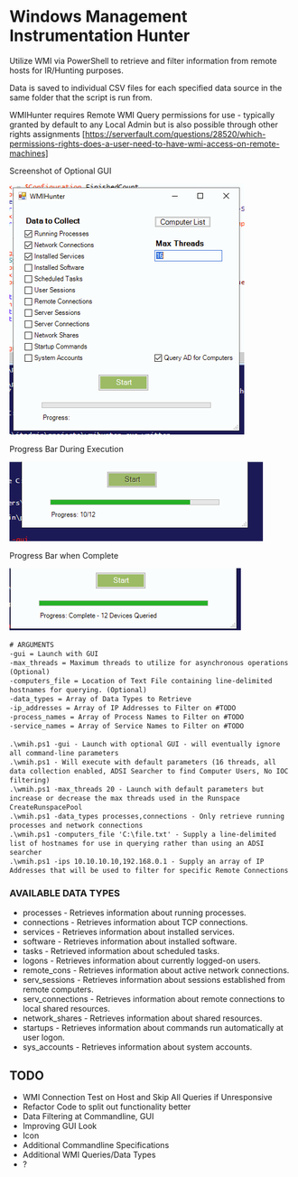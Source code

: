 # Windows Management Instrumentation Hunter
Utilize WMI via PowerShell to retrieve and filter information from remote hosts for IR/Hunting purposes.

Data is saved to individual CSV files for each specified data source in the same folder that the script is run from.

WMIHunter requires Remote WMI Query permissions for use - typically granted by default to any Local Admin but is also possible through other rights assignments [https://serverfault.com/questions/28520/which-permissions-rights-does-a-user-need-to-have-wmi-access-on-remote-machines]

Screenshot of Optional GUI

![Main GUI](screens/main.png)

Progress Bar During Execution

![Progress Bar with Device Count](screens/inprog1.png)

Progress Bar when Complete

![Completed Bar](screens/completed.png)
```
# ARGUMENTS
-gui = Launch with GUI
-max_threads = Maximum threads to utilize for asynchronous operations (Optional)
-computers_file = Location of Text File containing line-delimited hostnames for querying. (Optional)
-data_types = Array of Data Types to Retrieve
-ip_addresses = Array of IP Addresses to Filter on #TODO
-process_names = Array of Process Names to Filter on #TODO
-service_names = Array of Service Names to Filter on #TODO

.\wmih.ps1 -gui - Launch with optional GUI - will eventually ignore all command-line parameters
.\wmih.ps1 - Will execute with default parameters (16 threads, all data collection enabled, ADSI Searcher to find Computer Users, No IOC filtering)
.\wmih.ps1 -max_threads 20 - Launch with default parameters but increase or decrease the max threads used in the Runspace CreateRunspacePool
.\wmih.ps1 -data_types processes,connections - Only retrieve running processes and network connections
.\wmih.ps1 -computers_file 'C:\file.txt' - Supply a line-delimited list of hostnames for use in querying rather than using an ADSI searcher
.\wmih.ps1 -ips 10.10.10.10,192.168.0.1 - Supply an array of IP Addresses that will be used to filter for specific Remote Connections
```
### AVAILABLE DATA TYPES
* processes - Retrieves information about running processes.
* connections - Retrieves information about TCP connections.
* services - Retrieves information about installed services.
* software - Retrieves information about installed software.
* tasks - Retrieved information about scheduled tasks.
* logons - Retrieves information about currently logged-on users.
* remote_cons - Retrieves information about active network connections.
* serv_sessions - Retrieves information about sessions established from remote computers.
* serv_connections - Retrieves information about remote connections to local shared resources.
* network_shares - Retrieves information about shared resources.
* startups - Retrieves information about commands run automatically at user logon.
* sys_accounts - Retrieves information about system accounts.

## TODO
* WMI Connection Test on Host and Skip All Queries if Unresponsive
* Refactor Code to split out functionality better
* Data Filtering at Commandline, GUI
* Improving GUI Look
* Icon
* Additional Commandline Specifications
* Additional WMI Queries/Data Types 
* ?
